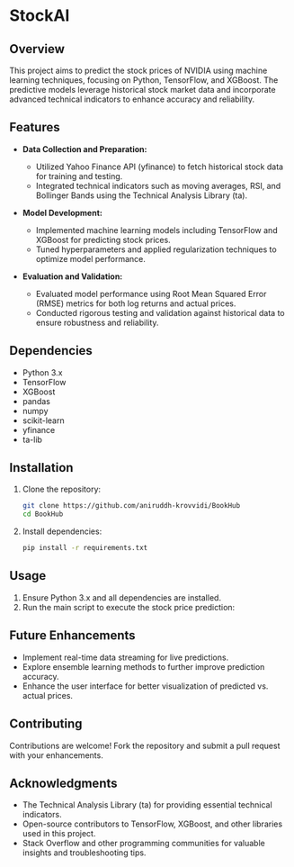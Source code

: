 # StockAI

## Overview
This project aims to predict the stock prices of NVIDIA using machine learning techniques, focusing on Python, TensorFlow, and XGBoost. The predictive models leverage historical stock market data and incorporate advanced technical indicators to enhance accuracy and reliability.

## Features
- **Data Collection and Preparation:**
  - Utilized Yahoo Finance API (yfinance) to fetch historical stock data for training and testing.
  - Integrated technical indicators such as moving averages, RSI, and Bollinger Bands using the Technical Analysis Library (ta).
  
- **Model Development:**
  - Implemented machine learning models including TensorFlow and XGBoost for predicting stock prices.
  - Tuned hyperparameters and applied regularization techniques to optimize model performance.
  
- **Evaluation and Validation:**
  - Evaluated model performance using Root Mean Squared Error (RMSE) metrics for both log returns and actual prices.
  - Conducted rigorous testing and validation against historical data to ensure robustness and reliability.

## Dependencies
- Python 3.x
- TensorFlow
- XGBoost
- pandas
- numpy
- scikit-learn
- yfinance
- ta-lib

## Installation

1. Clone the repository:

    ```bash
    git clone https://github.com/aniruddh-krovvidi/BookHub
    cd BookHub
    ```
2. Install dependencies:
   ```bash
   pip install -r requirements.txt
    ```



## Usage
1. Ensure Python 3.x and all dependencies are installed.
2. Run the main script to execute the stock price prediction:


## Future Enhancements
- Implement real-time data streaming for live predictions.
- Explore ensemble learning methods to further improve prediction accuracy.
- Enhance the user interface for better visualization of predicted vs. actual prices.

## Contributing
Contributions are welcome! Fork the repository and submit a pull request with your enhancements.

## Acknowledgments
- The Technical Analysis Library (ta) for providing essential technical indicators.
- Open-source contributors to TensorFlow, XGBoost, and other libraries used in this project.
- Stack Overflow and other programming communities for valuable insights and troubleshooting tips.

   
